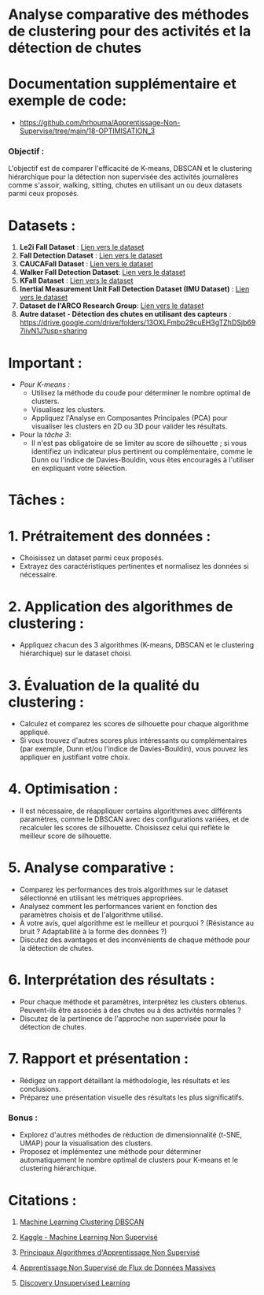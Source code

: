 # Analyse comparative des méthodes de clustering pour des activités et la détection de chutes
# Documentation supplémentaire et exemple de code:
- https://github.com/hrhouma/Apprentissage-Non-Supervise/tree/main/18-OPTIMISATION_3
  
### Objectif :
L'objectif est de comparer l'efficacité de K-means, DBSCAN et le clustering hiérarchique pour la détection non supervisée des activités journalères comme s'assoir, walking, sitting, chutes en utilisant un ou deux datasets parmi ceux proposés.

# Datasets :

1. **Le2i Fall Dataset** : [Lien vers le dataset](https://www.kaggle.com/datasets/tuyenldvn/falldataset-imvia)
2. **Fall Detection Dataset** : [Lien vers le dataset](https://www.kaggle.com/datasets/uttejkumarkandagatla/fall-detection-dataset)
3. **CAUCAFall Dataset** : [Lien vers le dataset](https://data.mendeley.com/datasets/7w7fccy7ky/4)
4. **Walker Fall Detection Dataset**: [Lien vers le dataset](https://www.kaggle.com/datasets/antonygarciag/walker-fall-detection)
5. **KFall Dataset** : [Lien vers le dataset](https://sites.google.com/view/kfalldataset)
6. **Inertial Measurement Unit Fall Detection Dataset (IMU Dataset)** : [Lien vers le dataset](https://www.frdr-dfdr.ca/repo/dataset/6998d4cd-bd13-4776-ae60-6d80221e0365)
7. **Dataset de l'ARCO Research Group**:  [Lien vers le dataset](https://arcoresearch.com/2021/04/16/dataset-for-fall-detection/)
8. **Autre dataset - Détection des chutes en utilisant des capteurs** : https://drive.google.com/drive/folders/13OXLFmbp29cuEH3gTZhDSjb697iivN1J?usp=sharing

# Important :
- *Pour K-means :*
  - Utilisez la méthode du coude pour déterminer le nombre optimal de clusters.
  - Visualisez les clusters.
  - Appliquez l'Analyse en Composantes Principales (PCA) pour visualiser les clusters en 2D ou 3D pour valider les résultats.
- Pour la *tâche 3*:
  - Il n'est pas obligatoire de se limiter au score de silhouette ; si vous identifiez un indicateur plus pertinent ou complémentaire, comme le Dunn ou l'indice de Davies-Bouldin, vous êtes encouragés à l'utiliser en expliquant votre sélection.

# Tâches :

# 1. **Prétraitement des données :**
   - Choisissez un dataset parmi ceux proposés.
   - Extrayez des caractéristiques pertinentes et normalisez les données si nécessaire.

# 2. **Application des algorithmes de clustering :**
   - Appliquez chacun des 3 algorithmes (K-means, DBSCAN et le clustering hiérarchique) sur le dataset choisi.

# 3. **Évaluation de la qualité du clustering :**
   - Calculez et comparez les scores de silhouette pour chaque algorithme appliqué.
   - Si vous trouvez d'autres scores plus intéressants ou complémentaires (par exemple, Dunn et/ou l'indice de Davies-Bouldin), vous pouvez les appliquer en justifiant votre choix.

# 4. **Optimisation :**
   - Il est nécessaire, de réappliquer certains algorithmes avec différents paramètres, comme le DBSCAN avec des configurations variées, et de recalculer les scores de silhouette. Choisissez celui qui reflète le meilleur score de silhouette.

# 5. **Analyse comparative :**

   - Comparez les performances des trois algorithmes sur le dataset sélectionné en utilisant les métriques appropriées.
   - Analysez comment les performances varient en fonction des paramètres choisis et de l'algorithme utilisé.
   - À votre avis, quel algorithme est le meilleur et pourquoi ? (Résistance au bruit ? Adaptabilité à la forme des données ?)
   - Discutez des avantages et des inconvénients de chaque méthode pour la détection de chutes.

# 6. **Interprétation des résultats :**
   - Pour chaque méthode et paramètres, interprétez les clusters obtenus. Peuvent-ils être associés à des chutes ou à des activités normales ?
   - Discutez de la pertinence de l'approche non supervisée pour la détection de chutes.

# 7. **Rapport et présentation :**
   - Rédigez un rapport détaillant la méthodologie, les résultats et les conclusions.
   - Préparez une présentation visuelle des résultats les plus significatifs.

### Bonus :
   - Explorez d'autres méthodes de réduction de dimensionnalité (t-SNE, UMAP) pour la visualisation des clusters.
   - Proposez et implémentez une méthode pour déterminer automatiquement le nombre optimal de clusters pour K-means et le clustering hiérarchique.

# Citations :

1. [Machine Learning Clustering DBSCAN](https://datascientest.com/machine-learning-clustering-dbscan)
  
3. [Kaggle - Machine Learning Non Supervisé](https://www.kaggle.com/code/zoupet/machine-learning-non-supervis-correction)
   
5. [Principaux Algorithmes d'Apprentissage Non Supervisé](https://fr.linedata.com/principaux-algorithmes-dapprentissage-non-supervise)
   
7. [Apprentissage Non Supervisé de Flux de Données Massives](https://www.researchgate.net/publication/333772967_Apprentissage_non_supervise_de_flux_de_donnees_massives_application_aux_Big_Data_d%27assurance)
   
9. [Discovery Unsupervised Learning](https://fr.mathworks.com/discovery/unsupervised-learning.html)


